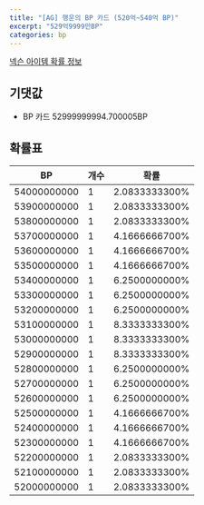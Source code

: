 ```yaml
---
title: "[AG] 행운의 BP 카드 (520억~540억 BP)"
excerpt: "529억9999만BP"
categories: bp
---
```

[넥슨 아이템 확률 정보](http://iteminfo.nexon.com/probability/fo4?sn=7477)

## 기댓값
  - BP 카드 52999999994.700005BP

## 확률표

|BP|개수|확률|
|---|---|---|
|54000000000|1|2.0833333300%|
|53900000000|1|2.0833333300%|
|53800000000|1|2.0833333300%|
|53700000000|1|4.1666666700%|
|53600000000|1|4.1666666700%|
|53500000000|1|4.1666666700%|
|53400000000|1|6.2500000000%|
|53300000000|1|6.2500000000%|
|53200000000|1|6.2500000000%|
|53100000000|1|8.3333333300%|
|53000000000|1|8.3333333300%|
|52900000000|1|8.3333333300%|
|52800000000|1|6.2500000000%|
|52700000000|1|6.2500000000%|
|52600000000|1|6.2500000000%|
|52500000000|1|4.1666666700%|
|52400000000|1|4.1666666700%|
|52300000000|1|4.1666666700%|
|52200000000|1|2.0833333300%|
|52100000000|1|2.0833333300%|
|52000000000|1|2.0833333300%|
